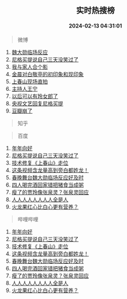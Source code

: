 <div align="center"><h2>实时热搜榜</h2><h4>2024-02-13 04:31:01</h4></div>

> 微博  

1. [魏大勋临场反应](https://s.weibo.com/weibo?q=%23%E9%AD%8F%E5%A4%A7%E5%8B%8B%E4%B8%B4%E5%9C%BA%E5%8F%8D%E5%BA%94%23&t=31&band_rank=1&Refer=top)<br />
2. [尼格买提说自己三天没笑过了](https://s.weibo.com/weibo?q=%23%E5%B0%BC%E6%A0%BC%E4%B9%B0%E6%8F%90%E8%AF%B4%E8%87%AA%E5%B7%B1%E4%B8%89%E5%A4%A9%E6%B2%A1%E7%AC%91%E8%BF%87%E4%BA%86%23&t=31&band_rank=2&Refer=top)<br />
3. [我与家人合个影](https://s.weibo.com/weibo?q=%23%E6%88%91%E4%B8%8E%E5%AE%B6%E4%BA%BA%E5%90%88%E4%B8%AA%E5%BD%B1%23&t=31&band_rank=3&Refer=top)<br />
4. [金晨对白敬亭的初印象和现印象](https://s.weibo.com/weibo?q=%23%E9%87%91%E6%99%A8%E5%AF%B9%E7%99%BD%E6%95%AC%E4%BA%AD%E7%9A%84%E5%88%9D%E5%8D%B0%E8%B1%A1%E5%92%8C%E7%8E%B0%E5%8D%B0%E8%B1%A1%23&t=31&band_rank=4&Refer=top)<br />
5. [上春山现场直拍](https://s.weibo.com/weibo?q=%23%E4%B8%8A%E6%98%A5%E5%B1%B1%E7%8E%B0%E5%9C%BA%E7%9B%B4%E6%8B%8D%23&t=31&band_rank=5&Refer=top)<br />
6. [主持人王宁](https://s.weibo.com/weibo?q=%23%E4%B8%BB%E6%8C%81%E4%BA%BA%E7%8E%8B%E5%AE%81%23&t=31&band_rank=6&Refer=top)<br />
7. [以后可以有玲女郎了](https://s.weibo.com/weibo?q=%23%E4%BB%A5%E5%90%8E%E5%8F%AF%E4%BB%A5%E6%9C%89%E7%8E%B2%E5%A5%B3%E9%83%8E%E4%BA%86%23&t=31&band_rank=7&Refer=top)<br />
8. [央视文艺回复尼格买提](https://s.weibo.com/weibo?q=%23%E5%A4%AE%E8%A7%86%E6%96%87%E8%89%BA%E5%9B%9E%E5%A4%8D%E5%B0%BC%E6%A0%BC%E4%B9%B0%E6%8F%90%23&t=31&band_rank=8&Refer=top)<br />
9. [豆瓣崩了](https://s.weibo.com/weibo?q=%E8%B1%86%E7%93%A3%E5%B4%A9%E4%BA%86&t=31&band_rank=9&Refer=top)<br />

> 知乎  


> 百度  

1. [年年向好](https://www.baidu.com/s?wd=%E5%B9%B4%E5%B9%B4%E5%90%91%E5%A5%BD&sa=fyb_news&rsv_dl=fyb_news)<br />
2. [尼格买提说自己三天没笑过了](https://www.baidu.com/s?wd=%E5%B0%BC%E6%A0%BC%E4%B9%B0%E6%8F%90%E8%AF%B4%E8%87%AA%E5%B7%B1%E4%B8%89%E5%A4%A9%E6%B2%A1%E7%AC%91%E8%BF%87%E4%BA%86&sa=fyb_news&rsv_dl=fyb_news)<br />
3. [技术修复《上春山》走位](https://www.baidu.com/s?wd=%E6%8A%80%E6%9C%AF%E4%BF%AE%E5%A4%8D%E3%80%8A%E4%B8%8A%E6%98%A5%E5%B1%B1%E3%80%8B%E8%B5%B0%E4%BD%8D&sa=fyb_news&rsv_dl=fyb_news)<br />
4. [这条视频含龙量高到旁白都姓龙！](https://www.baidu.com/s?wd=%E8%BF%99%E6%9D%A1%E8%A7%86%E9%A2%91%E5%90%AB%E9%BE%99%E9%87%8F%E9%AB%98%E5%88%B0%E6%97%81%E7%99%BD%E9%83%BD%E5%A7%93%E9%BE%99%EF%BC%81&sa=fyb_news&rsv_dl=fyb_news)<br />
5. [春晚舞台魏大勋临场反应好及时](https://www.baidu.com/s?wd=%E6%98%A5%E6%99%9A%E8%88%9E%E5%8F%B0%E9%AD%8F%E5%A4%A7%E5%8B%8B%E4%B8%B4%E5%9C%BA%E5%8F%8D%E5%BA%94%E5%A5%BD%E5%8F%8A%E6%97%B6&sa=fyb_news&rsv_dl=fyb_news)<br />
6. [四人喝完酒回家错把猪食当成粥](https://www.baidu.com/s?wd=%E5%9B%9B%E4%BA%BA%E5%96%9D%E5%AE%8C%E9%85%92%E5%9B%9E%E5%AE%B6%E9%94%99%E6%8A%8A%E7%8C%AA%E9%A3%9F%E5%BD%93%E6%88%90%E7%B2%A5&sa=fyb_news&rsv_dl=fyb_news)<br />
7. [瘦了的贾玲像张泉灵？张泉灵回应](https://www.baidu.com/s?wd=%E7%98%A6%E4%BA%86%E7%9A%84%E8%B4%BE%E7%8E%B2%E5%83%8F%E5%BC%A0%E6%B3%89%E7%81%B5%EF%BC%9F%E5%BC%A0%E6%B3%89%E7%81%B5%E5%9B%9E%E5%BA%94&sa=fyb_news&rsv_dl=fyb_news)<br />
8. [人人人人人人人人全是人](https://www.baidu.com/s?wd=%E4%BA%BA%E4%BA%BA%E4%BA%BA%E4%BA%BA%E4%BA%BA%E4%BA%BA%E4%BA%BA%E4%BA%BA%E5%85%A8%E6%98%AF%E4%BA%BA&sa=fyb_news&rsv_dl=fyb_news)<br />
9. [火龙果红心比白心更有营养？](https://www.baidu.com/s?wd=%E7%81%AB%E9%BE%99%E6%9E%9C%E7%BA%A2%E5%BF%83%E6%AF%94%E7%99%BD%E5%BF%83%E6%9B%B4%E6%9C%89%E8%90%A5%E5%85%BB%EF%BC%9F&sa=fyb_news&rsv_dl=fyb_news)<br />

> 哔哩哔哩  

1. [年年向好](https://www.baidu.com/s?wd=%E5%B9%B4%E5%B9%B4%E5%90%91%E5%A5%BD&sa=fyb_news&rsv_dl=fyb_news)<br />
2. [尼格买提说自己三天没笑过了](https://www.baidu.com/s?wd=%E5%B0%BC%E6%A0%BC%E4%B9%B0%E6%8F%90%E8%AF%B4%E8%87%AA%E5%B7%B1%E4%B8%89%E5%A4%A9%E6%B2%A1%E7%AC%91%E8%BF%87%E4%BA%86&sa=fyb_news&rsv_dl=fyb_news)<br />
3. [技术修复《上春山》走位](https://www.baidu.com/s?wd=%E6%8A%80%E6%9C%AF%E4%BF%AE%E5%A4%8D%E3%80%8A%E4%B8%8A%E6%98%A5%E5%B1%B1%E3%80%8B%E8%B5%B0%E4%BD%8D&sa=fyb_news&rsv_dl=fyb_news)<br />
4. [这条视频含龙量高到旁白都姓龙！](https://www.baidu.com/s?wd=%E8%BF%99%E6%9D%A1%E8%A7%86%E9%A2%91%E5%90%AB%E9%BE%99%E9%87%8F%E9%AB%98%E5%88%B0%E6%97%81%E7%99%BD%E9%83%BD%E5%A7%93%E9%BE%99%EF%BC%81&sa=fyb_news&rsv_dl=fyb_news)<br />
5. [春晚舞台魏大勋临场反应好及时](https://www.baidu.com/s?wd=%E6%98%A5%E6%99%9A%E8%88%9E%E5%8F%B0%E9%AD%8F%E5%A4%A7%E5%8B%8B%E4%B8%B4%E5%9C%BA%E5%8F%8D%E5%BA%94%E5%A5%BD%E5%8F%8A%E6%97%B6&sa=fyb_news&rsv_dl=fyb_news)<br />
6. [四人喝完酒回家错把猪食当成粥](https://www.baidu.com/s?wd=%E5%9B%9B%E4%BA%BA%E5%96%9D%E5%AE%8C%E9%85%92%E5%9B%9E%E5%AE%B6%E9%94%99%E6%8A%8A%E7%8C%AA%E9%A3%9F%E5%BD%93%E6%88%90%E7%B2%A5&sa=fyb_news&rsv_dl=fyb_news)<br />
7. [瘦了的贾玲像张泉灵？张泉灵回应](https://www.baidu.com/s?wd=%E7%98%A6%E4%BA%86%E7%9A%84%E8%B4%BE%E7%8E%B2%E5%83%8F%E5%BC%A0%E6%B3%89%E7%81%B5%EF%BC%9F%E5%BC%A0%E6%B3%89%E7%81%B5%E5%9B%9E%E5%BA%94&sa=fyb_news&rsv_dl=fyb_news)<br />
8. [人人人人人人人人全是人](https://www.baidu.com/s?wd=%E4%BA%BA%E4%BA%BA%E4%BA%BA%E4%BA%BA%E4%BA%BA%E4%BA%BA%E4%BA%BA%E4%BA%BA%E5%85%A8%E6%98%AF%E4%BA%BA&sa=fyb_news&rsv_dl=fyb_news)<br />
9. [火龙果红心比白心更有营养？](https://www.baidu.com/s?wd=%E7%81%AB%E9%BE%99%E6%9E%9C%E7%BA%A2%E5%BF%83%E6%AF%94%E7%99%BD%E5%BF%83%E6%9B%B4%E6%9C%89%E8%90%A5%E5%85%BB%EF%BC%9F&sa=fyb_news&rsv_dl=fyb_news)<br />
